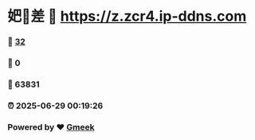 # 妑🔭差 :link: https://z.zcr4.ip-ddns.com 
### :page_facing_up: [32](https://z.zcr4.ip-ddns.com/tag.html) 
### :speech_balloon: 0 
### :hibiscus: 63831 
### :alarm_clock: 2025-06-29 00:19:26 
### Powered by :heart: [Gmeek](https://github.com/Meekdai/Gmeek)
